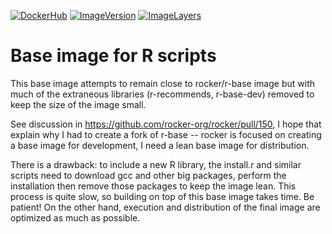 [![DockerHub](https://img.shields.io/badge/docker-hbpmip%r--base-008bb8.svg)](https://hub.docker.com/r/hbpmip/r-base/) [![ImageVersion](https://images.microbadger.com/badges/version/hbpmip/r-base.svg)](https://hub.docker.com/r/hbpmip/r-base/tags "hbpmip/r-base image tags") [![ImageLayers](https://images.microbadger.com/badges/image/hbpmip/r-base.svg)](https://microbadger.com/#/images/hbpmip/r-base "hbpmip/r-base on microbadger")

# Base image for R scripts

This base image attempts to remain close to rocker/r-base image but with much of the extraneous libraries (r-recommends, r-base-dev) removed to keep the size of the image small.

See discussion in https://github.com/rocker-org/rocker/pull/150, I hope that explain why I had to create a fork of r-base -- rocker is focused on creating a base image for development, I need a lean base image for distribution.

There is a drawback: to include a new R library, the install.r and similar scripts need to download gcc and other big packages, perform the installation then remove those packages to keep the image lean. This process is quite slow, so building on top of this base image takes time. Be patient! On the other hand, execution and distribution of the final image are optimized as much as possible.

